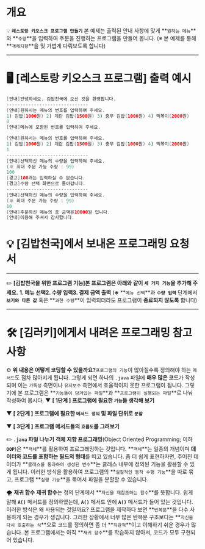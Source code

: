 # 개요

💡 **`레스토랑 키오스크 프로그램 만들기`**
본 예제는 출력된 안내 사항에 맞게 **`원하는 메뉴`**와 **`수량`**을 입력하여 주문을 진행하는 프로그램을 만들어 봅니다.
(※ 본 예제를 통해 **`객체지향`**을 및 가볍게 다뤄보도록 합니다)

---

# **🖥 [레스토랑 키오스크 프로그램] 출력 예시**

```java
[안내]안녕하세요. 김밥천국에 오신 것을 환영합니다.
------------------------------
[안내]원하시는 메뉴의 번호를 입력하여 주세요.
1) 김밥(1000원) 2) 계란 김밥(1500원) 3) 충무 김밥(1000원) 4) 떡볶이(2000원)
0
[안내]메뉴에 포함된 번호를 입력하여 주세요.

[안내]원하시는 메뉴의 번호를 입력하여 주세요.
1) 김밥(1000원) 2) 계란 김밥(1500원) 3) 충무 김밥(1000원) 4) 떡볶이(2000원)
1
------------------------------
[안내]선택하신 메뉴의 수량을 입력하여 주세요.
(※ 최대 주문 가능 수량 : 99)
100
[경고]100개는 입력하실 수 없습니다.
[경고]수량 선택 화면으로 돌아갑니다.
------------------------------
[안내]선택하신 메뉴의 수량을 입력하여 주세요.
(※ 최대 주문 가능 수량 : 99)
10
[안내]주문하신 메뉴의 총 금액은10000원 입니다.
[안내]이용해 주셔서 감사합니다.
```

# **💡 [김밥천국]에서 보내온 프로그래밍 요청서**

---

✏️ **[김밥천국을 위한 프로그램 기능]본 프로그램은 아래와 같이 `세 가지 기능`을 추가해 주세요.**
**1. 메뉴 선택2. 수량 입력3. 결제 금액 출력**
(**※** **`메뉴 선택`**과 **`수량 입력`** 단계에서 **`보기와 다른 값`** 혹은 **`과한 수량`**이 입력되더라도 프로그램이 **종료되지 않도록** 합니다)

---

# **🛠 [김러키]에게서 내려온 프로그래밍 참고 사항**

⚙ **위 내용은 어떻게 코딩할 수 있을까요?**`프로그램의 기능`이 많아질수록 정의해야 하는 `메서드`도 점차 많아지게 됩니다. 그렇게 되면 하나의 `.java` 파일에 **매우 많은 코드**가 작성되며 이는 `가독성` 측면이나 `유지보수` 측면에서 효율적이지 못한 프로그램이 됩니다.
그렇기에 본 프로그램은 **`기능들이 담겨있는 파일`**과 **`프로그램이 실행되는 파일`**로 나눠 작성하여 봅시다.
▼ **[ 1단계 ] 프로그램에 필요한 `기능`들 생각해 보기**

▼ **[ 2단계 ] 프로그램에 필요한 `메서드 정의` 및 파일 단위로 `분할`**

▼ **[ 3단계 ] 프로그램 메서드들의 `흐름도`를 그려보기**

✏️ **`.java` 파일 나누기**
**객체 지향 프로그래밍**(Object Oriented Programming; 이하 **`OOP`**)은 **`객체`**를 활용하여 프로그래밍하는 것입니다.
**`객체`**는 일종의 개념이며 **데이터와 코드를 포함하는 필드의 형태**를 띠고 있습니다. 좀 더 쉽게 표현하자면, 주어진 데이터가 **`클래스를 통과하여 생성된 변수`**는 클래스 내부에 정의된 기능을 활용할 수 있게 됩니다. 이러한 방식을 활용하여 프로그램의 **`실질적인 동작 수행 기능`**을 따로 묶고, 프로그램 **`실행 기능`**을 묶어서 파일을 분할할 수 있습니다.

🌪️ **재귀 함수**
**재귀 함수**는 정의 단계에서 **`자신을 재참조하는 함수`**를 뜻합니다. 쉽게 말해 **`A()`** 메서드를 정의하였는데, **`A()`** 메서드 안에 **`A()`** 메서드가 들어 있는 것입니다. 이러한 방식은 왜 사용되는 것일까요?
프로그램을 제작하다 보면 **`반복문`**을 다수 사용하게 되는 경우가 생깁니다. 그러한 상황에서 너무 많은 반복문 구조보다는 **`자신을 다시 호출하는 식`**으로 코드를 정의하면 좀 더 **`직관적`**이고 이해하기 쉬운 경우가 많습니다.
본 프로그램에서는 아직 **`재귀 함수`**를 학습하지 않아서, 코드가 모두 구현되어 있습니다.
